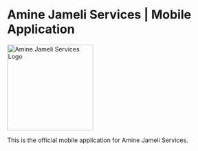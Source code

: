 # Amine Jameli Services | Mobile Application

<img src="https://firebasestorage.googleapis.com/v0/b/aminejameliservices.appspot.com/o/Amine-Jameli-Services-Logo.webp?alt=media&token=786483a6-c769-448e-b299-3d5ec85ed703" alt="Amine Jameli Services Logo" width="200" height="200">

This is the official mobile application for Amine Jameli Services.
